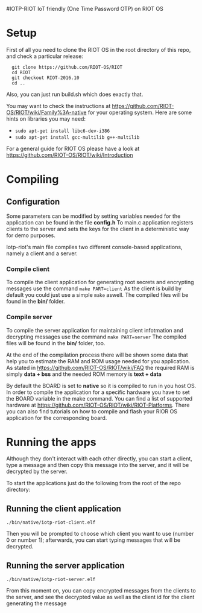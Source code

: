 #IOTP-RIOT IoT friendly (One Time Password OTP) on RIOT OS






# Setup

First of all you need to clone the RIOT OS in the root directory of this repo, and check a particular release:

``` 
  git clone https://github.com/RIOT-OS/RIOT
  cd RIOT
  git checkout RIOT-2016.10
  cd ..
```

Also, you can just run build.sh which does exactly that.

You may want to check the instructions at https://github.com/RIOT-OS/RIOT/wiki/Family%3A-native for your operating system.
Here are some hints on libraries you may need:
* `sudo apt-get install libc6-dev-i386`
* `sudo apt-get install gcc-multilib g++-multilib`

For a general guide for RIOT OS please have a look at https://github.com/RIOT-OS/RIOT/wiki/Introduction

# Compiling

## Configuration
Some parameters can be modified by setting variables needed for the application can be found in the file **config.h**
To main.c application registers clients to the server and sets the keys for the client in a deterministic way for demo purposes.

Iotp-riot's main file compiles two different console-based applications, namely a client and a server.

### Compile client
To compile the client application for generating root secrets and encrypting messages use the command
`make PART=client`
As the client is build by default you could just use a simple `make` aswell.
The compiled files will be found in the **bin/** folder.

### Compile server
To compile the server application for maintaining client infotmation and decrypting messages use the command
`make PART=server`
The compiled files will be found in the **bin/** folder, too.

At the end of the compilation process there will be shown some data that help you to estimate the RAM and ROM usage needed for you application.
As stated in https://github.com/RIOT-OS/RIOT/wiki/FAQ the required RAM is simply **data + bss** and the needed ROM memory is **text + data**

By default the BOARD is set to **native** so it is compiled to run in you host OS.
In order to compile the application for a specific hardware you have to set the BOARD variable in the make command.
You can find a list of supported hardware at https://github.com/RIOT-OS/RIOT/wiki/RIOT-Platforms.
There you can also find tutorials on how to compile and flash your RIOR OS application for the corresponding board.

# Running the apps

Although they don't interact with each other directly, you can start a client, type a message and then copy this message into the server, and it will be decrypted by the server.

To start the applications just do the following from the root of the repo directory:

## Running the client application
```
./bin/native/iotp-riot-client.elf
```
Then you will be prompted to choose which client you want to use (number 0 or number 1); afterwards, you can start typing messages that will be decrypted.

## Running the server application

```
./bin/native/iotp-riot-server.elf 
```

From this moment on, you can copy encrypted messages from the clients to the server, and see the decrypted value as well as the client id for the client generating the message





